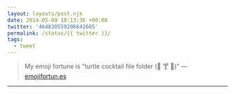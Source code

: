```yaml
---
layout: layouts/post.njk
date: 2014-05-09 18:13:36 +00:00
twitter: '464830559206641665'
permalink: /status/{{ twitter }}/
tags: 
  - tweet
---
```


> My emoji fortune is "turtle cocktail file folder (🐢 🍸 📁)" — [emojifortun.es](http://emojifortun.es/)

---
